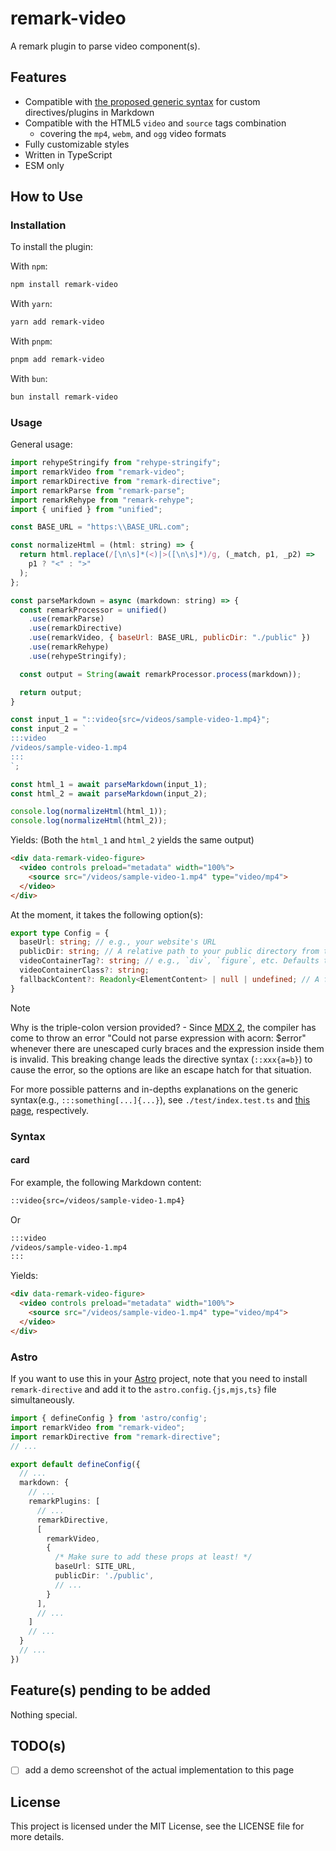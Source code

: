 # remark-video

A remark plugin to parse video component(s).

## Features

- Compatible with [the proposed generic syntax](https://talk.commonmark.org/t/generic-directives-plugins-syntax/444/1) for custom directives/plugins in Markdown
- Compatible with the HTML5 `video` and `source` tags combination
  - covering the `mp4`, `webm`, and `ogg` video formats
- Fully customizable styles
- Written in TypeScript
- ESM only

## How to Use

### Installation

To install the plugin:

With `npm`:

```bash
npm install remark-video
```

With `yarn`:

```bash
yarn add remark-video
```

With `pnpm`:

```bash
pnpm add remark-video
```

With `bun`:

```bash
bun install remark-video
```

### Usage

General usage:

```js
import rehypeStringify from "rehype-stringify";
import remarkVideo from "remark-video";
import remarkDirective from "remark-directive";
import remarkParse from "remark-parse";
import remarkRehype from "remark-rehype";
import { unified } from "unified";

const BASE_URL = "https:\\BASE_URL.com";

const normalizeHtml = (html: string) => {
  return html.replace(/[\n\s]*(<)|>([\n\s]*)/g, (_match, p1, _p2) =>
    p1 ? "<" : ">"
  );
};

const parseMarkdown = async (markdown: string) => {
  const remarkProcessor = unified()
    .use(remarkParse)
    .use(remarkDirective)
    .use(remarkVideo, { baseUrl: BASE_URL, publicDir: "./public" })
    .use(remarkRehype)
    .use(rehypeStringify);

  const output = String(await remarkProcessor.process(markdown));

  return output;
}

const input_1 = "::video{src=/videos/sample-video-1.mp4}";
const input_2 = `
:::video
/videos/sample-video-1.mp4
:::
`;

const html_1 = await parseMarkdown(input_1);
const html_2 = await parseMarkdown(input_2);

console.log(normalizeHtml(html_1));
console.log(normalizeHtml(html_2));
```

Yields: (Both the `html_1` and `html_2` yields the same output)

```html
<div data-remark-video-figure>
  <video controls preload="metadata" width="100%">
    <source src="/videos/sample-video-1.mp4" type="video/mp4">
  </video>
</div>
```

At the moment, it takes the following option(s):

```ts
export type Config = {
  baseUrl: string; // e.g., your website's URL
  publicDir: string; // A relative path to your public directory from the current working directory
  videoContainerTag?: string; // e.g., `div`, `figure`, etc. Defaults to `div`
  videoContainerClass?: string;
  fallbackContent?: Readonly<ElementContent> | null | undefined; // A fallback content to let appear when user's browser is not compatible with any of the video formats
}
```

> [!NOTE]
> Why is the triple-colon version provided?
> \- Since [MDX 2](https://mdxjs.com/blog/v2/), the compiler has come to throw an error "Could not parse expression with acorn: $error" whenever there are unescaped curly braces and the expression inside them is invalid. This breaking change leads the directive syntax (`::xxx{a=b}`) to cause the error, so the options are like an escape hatch for that situation.

For more possible patterns and in-depths explanations on the generic syntax(e.g., `:::something[...]{...}`), see `./test/index.test.ts` and [this page](https://talk.commonmark.org/t/generic-directives-plugins-syntax/444/1), respectively.

### Syntax

#### card

For example, the following Markdown content:

```markdown
::video{src=/videos/sample-video-1.mp4}
```

Or

```markdown
:::video
/videos/sample-video-1.mp4
:::
```

Yields:

```html
<div data-remark-video-figure>
  <video controls preload="metadata" width="100%">
    <source src="/videos/sample-video-1.mp4" type="video/mp4">
  </video>
</div>
```

### Astro

If you want to use this in your [Astro](https://astro.build/) project, note that you need to install `remark-directive` and add it to the `astro.config.{js,mjs,ts}` file simultaneously.

```ts title="astro.config.ts"
import { defineConfig } from 'astro/config';
import remarkVideo from "remark-video";
import remarkDirective from "remark-directive";
// ...

export default defineConfig({
  // ...
  markdown: {
    // ...
    remarkPlugins: [
      // ...
      remarkDirective,
      [
        remarkVideo,
        {
          /* Make sure to add these props at least! */
          baseUrl: SITE_URL,
          publicDir: './public',
          // ...
        }
      ],
      // ...
    ]
    // ...
  }
  // ...
})
```

## Feature(s) pending to be added

Nothing special.

## TODO(s)

- [ ] add a demo screenshot of the actual implementation to this page

## License

This project is licensed under the MIT License, see the LICENSE file for more details.
